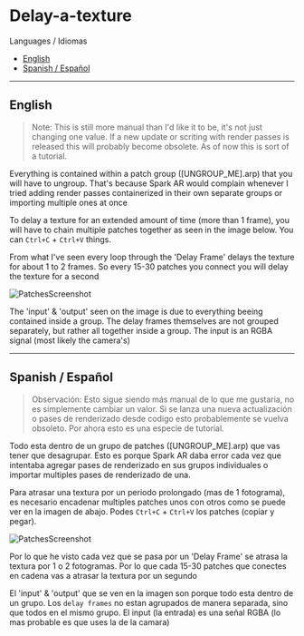 # Delay-a-texture
Languages / Idiomas
- [English](#English)
- [Spanish \/ Español](#Spanish--espa%C3%B1ol)

---

## English

> Note: This is still more manual than I'd like it to be, it's not just changing one value. If a new update or scriting with render passes is released this will probably become obsolete. As of now this is sort of a tutorial.

Everything is contained within a patch group (\[UNGROUP_ME\].arp) that you will have to ungroup. That's because Spark AR would complain whenever I tried adding render passes containerized in their own separate groups or importing multiple ones at once

To delay a texture for an extended amount of time (more than 1 frame), you will have to chain multiple patches together as seen in the image below. You can `Ctrl+C` + `Ctrl+V` things.

From what I've seen every loop through the 'Delay Frame' delays the texture for about 1 to 2 frames. So every 15-30 patches you connect you will delay the texture for a second

![PatchesScreenshot](https://github.com/tomaspietravallo/Spark-AR/blob/master/delay-a-texture/Screen%20Shot%202020-07-14%20at%2000.08.59.png)

The 'input' & 'output' seen on the image is due to everything beeing contained inside a group. The delay frames themselves are not grouped separately, but rather all together inside a group. The input is an RGBA signal (most likely the camera's)

---- 

## Spanish / Español

> Observación: Esto sigue siendo más manual de lo que me gustaria, no es simplemente cambiar un valor. Si se lanza una nueva actualización o pases de renderizado desde codigo esto probablemente se vuelva obsoleto. Por ahora esto es una especie de tutorial.

Todo esta dentro de un grupo de patches (\[UNGROUP_ME\].arp) que vas tener que desagrupar. Esto es porque Spark AR daba error cada vez que intentaba agregar pases de renderizado en sus grupos individuales o importar multiples pases de renderizado de una.

Para atrasar una textura por un periodo prolongado (mas de 1 fotograma), es necesario encadenar multiples patches unos con otros como se puede ver en la imagen de abajo. Podes `Ctrl+C` + `Ctrl+V` los patches (copiar y pegar).

![PatchesScreenshot](https://github.com/tomaspietravallo/Spark-AR/blob/master/delay-a-texture/Screen%20Shot%202020-07-14%20at%2000.08.59.png)

Por lo que he visto cada vez que se pasa por un 'Delay Frame' se atrasa la textura por 1 o 2 fotogramas. Por lo que cada 15-30 patches que conectes en cadena vas a atrasar la textura por un segundo

El 'input' & 'output' que se ven en la imagen son porque todo esta dentro de un grupo. Los `delay frames` no estan agrupados de manera separada, sino que todos en el mismo grupo. El input (la entrada) es una señal RGBA (lo mas probable es que uses la de la camara)
